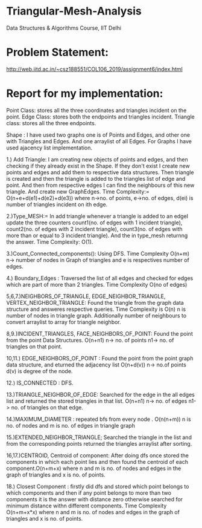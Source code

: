 # Triangular-Mesh-Analysis
Data Structures &amp; Algorithms Course, IIT Delhi
# Problem Statement: 
http://web.iitd.ac.in/~csz188551/COL106_2019/assignment6/index.html

# Report for my implementation:
Point Class:
stores all the three coordinates and triangles incident on the point.
Edge Class:
stores both the endpoints and triangles incident.
Triangle class:
stores all the three endpoints.

Shape :
I have used two graphs one is of Points and Edges, and other one with Triangles and Edges. And one arraylist of all Edges.
For Graphs I have used ajacency list implementation.

1.) Add Triangle: I am creating new objects of points and edges, and then checking if they already exist in the Shape. If they don't exist I create new points and edges and add them to respective data structures. Then triangle is created and then the triangle is added to the triangles list of edge and point. And then from respective edges I can find the neighbours of this new triangle. And create new GraphEdges.
Time Complexity:= O(n+e+d(e1)+d(e2)+d(e3)) where n->no. of points, 	e->no. of edges, d(ei) is number of triangles incident on ith edge.

2.)Type_MESH:= In add triangle whenever a triangle is added to an edgeI update the three counters count1(no. of edges with 1 incident triangle), count2(no. of edges with 2 incident triangle), count3(no. of edges with more than or equal to 3 incident triangle). And the in type_mesh returnng the answer.
Time Complexity: O(1).

3.)Count_Connected_components(): Using DFS.
Time Complexity O(n+m) n-> number of nodes in Graph of triangles and e is respectives number of edges.

4.) Boundary_Edges : Traversed the list of all edges and checked for edges which are part of more than 2 triangles.
Time Complexity O(no of edges)

5,6,7.)NEIGHBORS_OF_TRIANGLE, EDGE_NEIGHBOR_TRIANGLE, 	VERTEX_NEIGHBOR_TRIANGLE: Found the triangle from the graph data structure and answeres respective queries.
Time Complexity is O(n) n is number of nodes in triangle graph. Additionally number of neighbours to convert arraylist to array for triangle neighbor.

8,9.)INCIDENT_TRIANGLES, FACE_NEIGHBORS_OF_POINT: Found the point from the point Data Structures. O(n+n1) n-> no. of points  n1-> no. of triangles on that point.

10,11.) EDGE_NEIGHBORS_OF_POINT : Found the point from the point graph data structure, and eturned the adjacency list O(n+d(v)) n-> no.of points d(v) is degree of the node.

12.) IS_CONNECTED : DFS.

13.)TRIANGLE_NEIGHBOR_OF_EDGE: Searched for the edge in the all edges list and returned the stored triangles in that list.  O(n+n1) n-> no. of edges  n1-> no. of triangles on that edge.

14.)MAXIMUM_DIAMETER : repeated bfs from every node .
O(n(n+m)) n is no. of nodes and m is no. of edges in triangle graph

15.)EXTENDED_NEIGHBOR_TRIANGLE; Searched the triangle in the list and from the corresponding points returned the triangles arraylist after sorting.

16,17.)CENTROID, Centroid of component: After doing dfs once stored the components in which each point lies and then found the centroid of each component.O(n+m+x) where n and m is no. of nodes and edges in the graph of triangles and x is no. of points.

18.) Closest Component : firstly did dfs and stored which point belongs to which components and then if any point belongs to more than two components it is the answer with distance zero otherwise searched for minimum distance withn different components. Time Complexity O(n+m+x*x) where n and m is no. of nodes and edges in the graph of triangles and x is no. of points.

